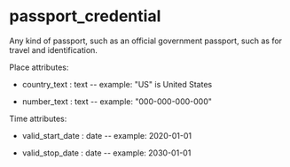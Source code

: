 # passport_credential

Any kind of passport, such as an official government passport, such as for travel and identification.

Place attributes:

* country_text : text -- example: "US" is United States

* number_text : text -- example: "000-000-000-000"

Time attributes:

* valid_start_date : date -- example: 2020-01-01

* valid_stop_date : date -- example: 2030-01-01
